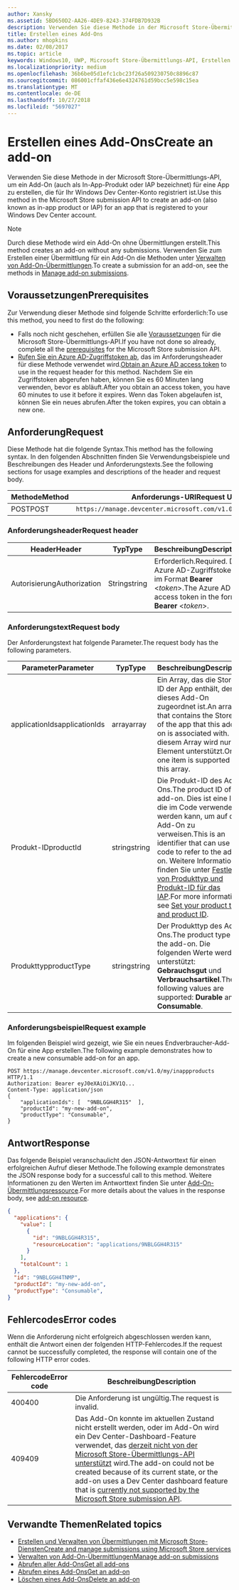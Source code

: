 ```yaml
---
author: Xansky
ms.assetid: 5BD650D2-AA26-4DE9-8243-374FDB7D932B
description: Verwenden Sie diese Methode in der Microsoft Store-Übermittlungs-API zum Erstellen eines Add-Ons für eine App, die für Ihr Windows Dev Center-Konto registriert ist.
title: Erstellen eines Add-Ons
ms.author: mhopkins
ms.date: 02/08/2017
ms.topic: article
keywords: Windows10, UWP, Microsoft Store-Übermittlungs-API, Erstellen eines Add-Ons, In-App-Produkt, IAP
ms.localizationpriority: medium
ms.openlocfilehash: 36b6be05d1efc1cbc23f26a509230750c8896c87
ms.sourcegitcommit: 086001cffaf436e6e4324761d59bcc5e598c15ea
ms.translationtype: MT
ms.contentlocale: de-DE
ms.lasthandoff: 10/27/2018
ms.locfileid: "5697027"
---
```

# <a name="create-an-add-on"></a><span data-ttu-id="b9c5e-104">Erstellen eines Add-Ons</span><span class="sxs-lookup"><span data-stu-id="b9c5e-104">Create an add-on</span></span>

<span data-ttu-id="b9c5e-105">Verwenden Sie diese Methode in der Microsoft Store-Übermittlungs-API, um ein Add-On (auch als In-App-Produkt oder IAP bezeichnet) für eine App zu erstellen, die für Ihr Windows Dev Center-Konto registriert ist.</span><span class="sxs-lookup"><span data-stu-id="b9c5e-105">Use this method in the Microsoft Store submission API to create an add-on (also known as in-app product or IAP) for an app that is registered to your Windows Dev Center account.</span></span>

> [!NOTE]
> <span data-ttu-id="b9c5e-106">Durch diese Methode wird ein Add-On ohne Übermittlungen erstellt.</span><span class="sxs-lookup"><span data-stu-id="b9c5e-106">This method creates an add-on without any submissions.</span></span> <span data-ttu-id="b9c5e-107">Verwenden Sie zum Erstellen einer Übermittlung für ein Add-On die Methoden unter [Verwalten von Add-On-Übermittlungen](manage-add-on-submissions.md).</span><span class="sxs-lookup"><span data-stu-id="b9c5e-107">To create a submission for an add-on, see the methods in [Manage add-on submissions](manage-add-on-submissions.md).</span></span>

## <a name="prerequisites"></a><span data-ttu-id="b9c5e-108">Voraussetzungen</span><span class="sxs-lookup"><span data-stu-id="b9c5e-108">Prerequisites</span></span>

<span data-ttu-id="b9c5e-109">Zur Verwendung dieser Methode sind folgende Schritte erforderlich:</span><span class="sxs-lookup"><span data-stu-id="b9c5e-109">To use this method, you need to first do the following:</span></span>

* <span data-ttu-id="b9c5e-110">Falls noch nicht geschehen, erfüllen Sie alle [Voraussetzungen](create-and-manage-submissions-using-windows-store-services.md#prerequisites) für die Microsoft Store-Übermittlungs-API.</span><span class="sxs-lookup"><span data-stu-id="b9c5e-110">If you have not done so already, complete all the [prerequisites](create-and-manage-submissions-using-windows-store-services.md#prerequisites) for the Microsoft Store submission API.</span></span>
* <span data-ttu-id="b9c5e-111">[Rufen Sie ein Azure AD-Zugriffstoken ab](create-and-manage-submissions-using-windows-store-services.md#obtain-an-azure-ad-access-token), das im Anforderungsheader für diese Methode verwendet wird.</span><span class="sxs-lookup"><span data-stu-id="b9c5e-111">[Obtain an Azure AD access token](create-and-manage-submissions-using-windows-store-services.md#obtain-an-azure-ad-access-token) to use in the request header for this method.</span></span> <span data-ttu-id="b9c5e-112">Nachdem Sie ein Zugriffstoken abgerufen haben, können Sie es 60 Minuten lang verwenden, bevor es abläuft.</span><span class="sxs-lookup"><span data-stu-id="b9c5e-112">After you obtain an access token, you have 60 minutes to use it before it expires.</span></span> <span data-ttu-id="b9c5e-113">Wenn das Token abgelaufen ist, können Sie ein neues abrufen.</span><span class="sxs-lookup"><span data-stu-id="b9c5e-113">After the token expires, you can obtain a new one.</span></span>

## <a name="request"></a><span data-ttu-id="b9c5e-114">Anforderung</span><span class="sxs-lookup"><span data-stu-id="b9c5e-114">Request</span></span>

<span data-ttu-id="b9c5e-115">Diese Methode hat die folgende Syntax.</span><span class="sxs-lookup"><span data-stu-id="b9c5e-115">This method has the following syntax.</span></span> <span data-ttu-id="b9c5e-116">In den folgenden Abschnitten finden Sie Verwendungsbeispiele und Beschreibungen des Header und Anforderungstexts.</span><span class="sxs-lookup"><span data-stu-id="b9c5e-116">See the following sections for usage examples and descriptions of the header and request body.</span></span>

| <span data-ttu-id="b9c5e-117">Methode</span><span class="sxs-lookup"><span data-stu-id="b9c5e-117">Method</span></span> | <span data-ttu-id="b9c5e-118">Anforderungs-URI</span><span class="sxs-lookup"><span data-stu-id="b9c5e-118">Request URI</span></span>                                                      |
|--------|------------------------------------------------------------------|
| <span data-ttu-id="b9c5e-119">POST</span><span class="sxs-lookup"><span data-stu-id="b9c5e-119">POST</span></span>    | ```https://manage.devcenter.microsoft.com/v1.0/my/inappproducts``` |


### <a name="request-header"></a><span data-ttu-id="b9c5e-120">Anforderungsheader</span><span class="sxs-lookup"><span data-stu-id="b9c5e-120">Request header</span></span>

| <span data-ttu-id="b9c5e-121">Header</span><span class="sxs-lookup"><span data-stu-id="b9c5e-121">Header</span></span>        | <span data-ttu-id="b9c5e-122">Typ</span><span class="sxs-lookup"><span data-stu-id="b9c5e-122">Type</span></span>   | <span data-ttu-id="b9c5e-123">Beschreibung</span><span class="sxs-lookup"><span data-stu-id="b9c5e-123">Description</span></span>                                                                 |
|---------------|--------|-----------------------------------------------------------------------------|
| <span data-ttu-id="b9c5e-124">Autorisierung</span><span class="sxs-lookup"><span data-stu-id="b9c5e-124">Authorization</span></span> | <span data-ttu-id="b9c5e-125">String</span><span class="sxs-lookup"><span data-stu-id="b9c5e-125">string</span></span> | <span data-ttu-id="b9c5e-126">Erforderlich.</span><span class="sxs-lookup"><span data-stu-id="b9c5e-126">Required.</span></span> <span data-ttu-id="b9c5e-127">Das Azure AD-Zugriffstoken im Format **Bearer** &lt;*token*&gt;.</span><span class="sxs-lookup"><span data-stu-id="b9c5e-127">The Azure AD access token in the form **Bearer** &lt;*token*&gt;.</span></span> |


### <a name="request-body"></a><span data-ttu-id="b9c5e-128">Anforderungstext</span><span class="sxs-lookup"><span data-stu-id="b9c5e-128">Request body</span></span>

<span data-ttu-id="b9c5e-129">Der Anforderungstext hat folgende Parameter.</span><span class="sxs-lookup"><span data-stu-id="b9c5e-129">The request body has the following parameters.</span></span>

|  <span data-ttu-id="b9c5e-130">Parameter</span><span class="sxs-lookup"><span data-stu-id="b9c5e-130">Parameter</span></span>  |  <span data-ttu-id="b9c5e-131">Typ</span><span class="sxs-lookup"><span data-stu-id="b9c5e-131">Type</span></span>  |  <span data-ttu-id="b9c5e-132">Beschreibung</span><span class="sxs-lookup"><span data-stu-id="b9c5e-132">Description</span></span>  |  <span data-ttu-id="b9c5e-133">Erforderlich</span><span class="sxs-lookup"><span data-stu-id="b9c5e-133">Required</span></span>  |
|------|------|------|------|
|  <span data-ttu-id="b9c5e-134">applicationIds</span><span class="sxs-lookup"><span data-stu-id="b9c5e-134">applicationIds</span></span>  |  <span data-ttu-id="b9c5e-135">array</span><span class="sxs-lookup"><span data-stu-id="b9c5e-135">array</span></span>  |  <span data-ttu-id="b9c5e-136">Ein Array, das die Store-ID der App enthält, der dieses Add-On zugeordnet ist.</span><span class="sxs-lookup"><span data-stu-id="b9c5e-136">An array that contains the Store ID of the app that this add-on is associated with.</span></span> <span data-ttu-id="b9c5e-137">In diesem Array wird nur ein Element unterstützt.</span><span class="sxs-lookup"><span data-stu-id="b9c5e-137">Only one item is supported in this array.</span></span>   |  <span data-ttu-id="b9c5e-138">Ja</span><span class="sxs-lookup"><span data-stu-id="b9c5e-138">Yes</span></span>  |
|  <span data-ttu-id="b9c5e-139">Produkt-ID</span><span class="sxs-lookup"><span data-stu-id="b9c5e-139">productId</span></span>  |  <span data-ttu-id="b9c5e-140">string</span><span class="sxs-lookup"><span data-stu-id="b9c5e-140">string</span></span>  |  <span data-ttu-id="b9c5e-141">Die Produkt-ID des Add-Ons.</span><span class="sxs-lookup"><span data-stu-id="b9c5e-141">The product ID of the add-on.</span></span> <span data-ttu-id="b9c5e-142">Dies ist eine ID, die im Code verwendet werden kann, um auf das Add-On zu verweisen.</span><span class="sxs-lookup"><span data-stu-id="b9c5e-142">This is an identifier that can use in code to refer to the add-on.</span></span> <span data-ttu-id="b9c5e-143">Weitere Informationen finden Sie unter [Festlegen von Produkttyp und Produkt-ID für das IAP](https://msdn.microsoft.com/windows/uwp/publish/set-your-iap-product-id).</span><span class="sxs-lookup"><span data-stu-id="b9c5e-143">For more information, see [Set your product type and product ID](https://msdn.microsoft.com/windows/uwp/publish/set-your-iap-product-id).</span></span>  |  <span data-ttu-id="b9c5e-144">Ja</span><span class="sxs-lookup"><span data-stu-id="b9c5e-144">Yes</span></span>  |
|  <span data-ttu-id="b9c5e-145">Produkttyp</span><span class="sxs-lookup"><span data-stu-id="b9c5e-145">productType</span></span>  |  <span data-ttu-id="b9c5e-146">string</span><span class="sxs-lookup"><span data-stu-id="b9c5e-146">string</span></span>  |  <span data-ttu-id="b9c5e-147">Der Produkttyp des Add-Ons.</span><span class="sxs-lookup"><span data-stu-id="b9c5e-147">The product type of the add-on.</span></span> <span data-ttu-id="b9c5e-148">Die folgenden Werte werden unterstützt: **Gebrauchsgut** und **Verbrauchsartikel**.</span><span class="sxs-lookup"><span data-stu-id="b9c5e-148">The following values are supported: **Durable** and **Consumable**.</span></span>  |  <span data-ttu-id="b9c5e-149">Ja</span><span class="sxs-lookup"><span data-stu-id="b9c5e-149">Yes</span></span>  |


### <a name="request-example"></a><span data-ttu-id="b9c5e-150">Anforderungsbeispiel</span><span class="sxs-lookup"><span data-stu-id="b9c5e-150">Request example</span></span>

<span data-ttu-id="b9c5e-151">Im folgenden Beispiel wird gezeigt, wie Sie ein neues Endverbraucher-Add-On für eine App erstellen.</span><span class="sxs-lookup"><span data-stu-id="b9c5e-151">The following example demonstrates how to create a new consumable add-on for an app.</span></span>

```syntax
POST https://manage.devcenter.microsoft.com/v1.0/my/inappproducts HTTP/1.1
Authorization: Bearer eyJ0eXAiOiJKV1Q...
Content-Type: application/json
{
    "applicationIds": [  "9NBLGGH4R315"  ],
    "productId": "my-new-add-on",
    "productType": "Consumable",
}
```

## <a name="response"></a><span data-ttu-id="b9c5e-152">Antwort</span><span class="sxs-lookup"><span data-stu-id="b9c5e-152">Response</span></span>

<span data-ttu-id="b9c5e-153">Das folgende Beispiel veranschaulicht den JSON-Antworttext für einen erfolgreichen Aufruf dieser Methode.</span><span class="sxs-lookup"><span data-stu-id="b9c5e-153">The following example demonstrates the JSON response body for a successful call to this method.</span></span> <span data-ttu-id="b9c5e-154">Weitere Informationen zu den Werten im Antworttext finden Sie unter [Add-On-Übermittlungsressource](manage-add-ons.md#add-on-object).</span><span class="sxs-lookup"><span data-stu-id="b9c5e-154">For more details about the values in the response body, see [add-on resource](manage-add-ons.md#add-on-object).</span></span>

```json
{
  "applications": {
    "value": [
      {
        "id": "9NBLGGH4R315",
        "resourceLocation": "applications/9NBLGGH4R315"
      }
    ],
    "totalCount": 1
  },
  "id": "9NBLGGH4TNMP",
  "productId": "my-new-add-on",
  "productType": "Consumable",
}
```

## <a name="error-codes"></a><span data-ttu-id="b9c5e-155">Fehlercodes</span><span class="sxs-lookup"><span data-stu-id="b9c5e-155">Error codes</span></span>

<span data-ttu-id="b9c5e-156">Wenn die Anforderung nicht erfolgreich abgeschlossen werden kann, enthält die Antwort einen der folgenden HTTP-Fehlercodes.</span><span class="sxs-lookup"><span data-stu-id="b9c5e-156">If the request cannot be successfully completed, the response will contain one of the following HTTP error codes.</span></span>

| <span data-ttu-id="b9c5e-157">Fehlercode</span><span class="sxs-lookup"><span data-stu-id="b9c5e-157">Error code</span></span> |  <span data-ttu-id="b9c5e-158">Beschreibung</span><span class="sxs-lookup"><span data-stu-id="b9c5e-158">Description</span></span>                                                                                                                                                                           |
|--------|------------------|
| <span data-ttu-id="b9c5e-159">400</span><span class="sxs-lookup"><span data-stu-id="b9c5e-159">400</span></span>  | <span data-ttu-id="b9c5e-160">Die Anforderung ist ungültig.</span><span class="sxs-lookup"><span data-stu-id="b9c5e-160">The request is invalid.</span></span> |
| <span data-ttu-id="b9c5e-161">409</span><span class="sxs-lookup"><span data-stu-id="b9c5e-161">409</span></span>  | <span data-ttu-id="b9c5e-162">Das Add-On konnte im aktuellen Zustand nicht erstellt werden, oder im Add-On wird ein Dev Center-Dashboard-Feature verwendet, das [derzeit nicht von der Microsoft Store-Übermittlungs-API unterstützt](create-and-manage-submissions-using-windows-store-services.md#not_supported) wird.</span><span class="sxs-lookup"><span data-stu-id="b9c5e-162">The add-on could not be created because of its current state, or the add-on uses a Dev Center dashboard feature that is [currently not supported by the Microsoft Store submission API](create-and-manage-submissions-using-windows-store-services.md#not_supported).</span></span> |   


## <a name="related-topics"></a><span data-ttu-id="b9c5e-163">Verwandte Themen</span><span class="sxs-lookup"><span data-stu-id="b9c5e-163">Related topics</span></span>

* [<span data-ttu-id="b9c5e-164">Erstellen und Verwalten von Übermittlungen mit Microsoft Store-Diensten</span><span class="sxs-lookup"><span data-stu-id="b9c5e-164">Create and manage submissions using Microsoft Store services</span></span>](create-and-manage-submissions-using-windows-store-services.md)
* [<span data-ttu-id="b9c5e-165">Verwalten von Add-On-Übermittlungen</span><span class="sxs-lookup"><span data-stu-id="b9c5e-165">Manage add-on submissions</span></span>](manage-add-on-submissions.md)
* [<span data-ttu-id="b9c5e-166">Abrufen aller Add-Ons</span><span class="sxs-lookup"><span data-stu-id="b9c5e-166">Get all add-ons</span></span>](get-all-add-ons.md)
* [<span data-ttu-id="b9c5e-167">Abrufen eines Add-Ons</span><span class="sxs-lookup"><span data-stu-id="b9c5e-167">Get an add-on</span></span>](get-an-add-on.md)
* [<span data-ttu-id="b9c5e-168">Löschen eines Add-Ons</span><span class="sxs-lookup"><span data-stu-id="b9c5e-168">Delete an add-on</span></span>](delete-an-add-on.md)
